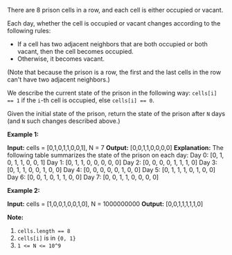 
There are 8 prison cells in a row, and each cell is either occupied or vacant.

Each day, whether the cell is occupied or vacant changes according to the following rules:

-   If a cell has two adjacent neighbors that are both occupied or both vacant, then the cell becomes occupied.
-   Otherwise, it becomes vacant.

(Note that because the prison is a row, the first and the last cells in the row can't have two adjacent neighbors.)

We describe the current state of the prison in the following way: `cells[i] == 1`  if the  `i`-th cell is occupied, else  `cells[i] == 0`.

Given the initial state of the prison, return the state of the prison after  `N`  days (and  `N`  such changes described above.)

**Example 1:**

**Input:** cells = [0,1,0,1,1,0,0,1], N = 7
**Output:** [0,0,1,1,0,0,0,0]
**Explanation:** The following table summarizes the state of the prison on each day:
Day 0: [0, 1, 0, 1, 1, 0, 0, 1]
Day 1: [0, 1, 1, 0, 0, 0, 0, 0]
Day 2: [0, 0, 0, 0, 1, 1, 1, 0]
Day 3: [0, 1, 1, 0, 0, 1, 0, 0]
Day 4: [0, 0, 0, 0, 0, 1, 0, 0]
Day 5: [0, 1, 1, 1, 0, 1, 0, 0]
Day 6: [0, 0, 1, 0, 1, 1, 0, 0]
Day 7: [0, 0, 1, 1, 0, 0, 0, 0]

**Example 2:**

**Input:** cells = [1,0,0,1,0,0,1,0], N = 1000000000
**Output:** [0,0,1,1,1,1,1,0]

**Note:**

1.  `cells.length == 8`
2.  `cells[i]`  is in  `{0, 1}`
3.  `1 <= N <= 10^9`